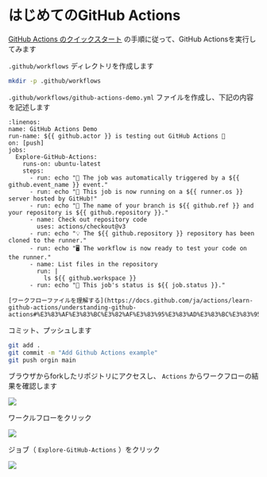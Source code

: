# はじめてのGitHub Actions

[GitHub Actions のクイックスタート](https://docs.github.com/ja/actions/quickstart) の手順に従って、GitHub Actionsを実行してみます

`.github/workflows` ディレクトリを作成します

```bash
mkdir -p .github/workflows
```

`.github/workflows/github-actions-demo.yml` ファイルを作成し、下記の内容を記述します


```{code-block} yaml
:linenos:
name: GitHub Actions Demo
run-name: ${{ github.actor }} is testing out GitHub Actions 🚀
on: [push]
jobs:
  Explore-GitHub-Actions:
    runs-on: ubuntu-latest
    steps:
      - run: echo "🎉 The job was automatically triggered by a ${{ github.event_name }} event."
      - run: echo "🐧 This job is now running on a ${{ runner.os }} server hosted by GitHub!"
      - run: echo "🔎 The name of your branch is ${{ github.ref }} and your repository is ${{ github.repository }}."
      - name: Check out repository code
        uses: actions/checkout@v3
      - run: echo "💡 The ${{ github.repository }} repository has been cloned to the runner."
      - run: echo "🖥️ The workflow is now ready to test your code on the runner."
      - name: List files in the repository
        run: |
          ls ${{ github.workspace }}
      - run: echo "🍏 This job's status is ${{ job.status }}."
```

```{seealso}
[ワークフローファイルを理解する](https://docs.github.com/ja/actions/learn-github-actions/understanding-github-actions#%E3%83%AF%E3%83%BC%E3%82%AF%E3%83%95%E3%83%AD%E3%83%BC%E3%83%95%E3%82%A1%E3%82%A4%E3%83%AB%E3%82%92%E7%90%86%E8%A7%A3%E3%81%99%E3%82%8B)
```

コミット、プッシュします

```bash
git add .
git commit -m "Add Github Actions example"
git push orgin main
```

ブラウザからforkしたリポジトリにアクセスし、 `Actions` からワークフローの結果を確認します

![](https://i.imgur.com/Njm3Zvn.png)

ワークルフローをクリック

![](https://i.imgur.com/vtO7vDX.png)

ジョブ（ `Explore-GitHub-Actions` ）をクリック

![](https://i.imgur.com/8zS2Cvr.png)